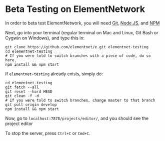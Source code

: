 # Beta Testing on ElementNetwork
In order to beta test ElementNetwork, you will need [Git](https://git-scm.com), [Node.JS](https://nodejs.org), and [NPM](https://www.npmjs.com)

Next, go into your terminal (regular terminal on Mac and Linux, Git Bash or Cygwin on Windows), and type this in:
```shell
git clone https://github.com/elementnet/e.git elementnet-testing
cd elementnet-testing
# If you were told to switch branches with a piece of code, do so here.
npm install && npm start
```

If `elementnet-testing` already exists, simply do:
```shell
cd elementnet-testing
git fetch --all
git reset --hard HEAD
git clean -f -d
# If you were told to switch branches, change master to that branch
git pull origin develop
npm install && npm start
```
Now, go to `localhost:7878/projects/editor/`, and you should see the project editor

To stop the server, press `Ctrl+C` or `Cmd+C`.
